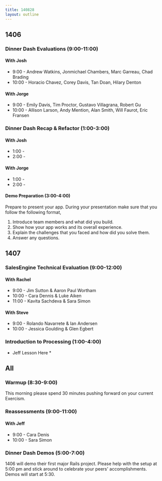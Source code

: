 ```yaml
---
title: 140828
layout: outline
---
```


## 1406

### Dinner Dash Evaluations (9:00-11:00)

#### With Josh

* 9:00 - Andrew Watkins, Jonmichael Chambers, Marc Garreau, Chad Brading
* 10:00 - Horacio Chavez, Corey Davis, Tan Doan, Hilary Denton

#### With Jorge

* 9:00 - Emily Davis, Tim Proctor, Gustavo Villagrana, Robert Gu
* 10:00 - Allison Larson, Andy Mention, Alan Smith, Will Faurot, Eric Fransen

### Dinner Dash Recap & Refactor (1:00-3:00)

#### With Josh

* 1:00 -
* 2:00 -

#### With Jorge

* 1:00 -
* 2:00 -

#### Demo Preparation (3:00-4:00)

Prepare to present your app. During your presentation make sure that you follow the following format,

1. Introduce team members and what did you build.
2. Show how your app works and its overall experience.
3. Explain the challenges that you faced and how did you solve them.
4. Answer any questions.

## 1407

### SalesEngine Technical Evaluation (9:00-12:00)

#### With Rachel

* 9:00 - Jim Sutton & Aaron Paul Wortham
* 10:00 - Cara Dennis & Luke Aiken
* 11:00 - Kavita Sachdeva & Sara Simon

#### With Steve

* 9:00 - Rolando Navarrete & Ian Andersen
* 10:00 - Jessica Goulding & Glen Egbert

### Introduction to Processing (1:00-4:00)

* Jeff Lesson Here *

## All

### Warmup (8:30-9:00)

This morning please spend 30 minutes pushing forward on your current Exercism.

### Reassessments (9:00-11:00)

#### With Jeff

* 9:00 - Cara Denis
* 10:00 - Sara Simon

### Dinner Dash Demos (5:00-7:00)

1406 will demo their first major Rails project. Please help with the setup at 5:00 pm and stick around to celebrate your peers' accomplishments. Demos will start at 5:30.

